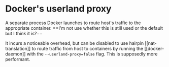 # Docker's userland proxy
A separate process Docker launches to route host's traffic to the appropriate container. ==I'm not use whether this is still used or the default but I think it is?==

It incurs a noticeable overhead, but can be disabled to use hairpin [[nat-translation]] to route traffic from host to containers by running the [[docker-daemon]] with the `--userland-proxy=false` flag. This is supposedly more performant.
